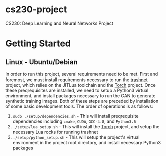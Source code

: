 # cs230-project
CS230: Deep Learning and Neural Networks Project

# Getting Started
## Linux - Ubuntu/Debian
In order to run this project, several requirements need to be met. First and foremost, we must install requirements necessary to run the [trashnet](https://github.com/garythung/trashnet) project, which relies on the JITLua toolchain and the [Torch](http://torch.ch/docs/getting-started.html) project. Once these preqrequisites are installed, we need to setup a Python3 virtual environment, and install packages necessary to run the GAN to generate synthetic training images. Both of these steps are preceded by installation of some basic development tools. The order of operations is as follows:

1. `sudo ./setup/dependencies.sh` - This will install preqrequisite dependencies including `cmake`, `CUDA`, `GCC-4.8`, and `Python3.6`
2. `./setup/lua_setup.sh` - This will install the [Torch](http://torch.ch/docs/getting-started.html) project, and setup the necessary Lua rocks for running trashnet
3. `./setup/python_setup.sh` - This will setup the project's virtual environment in the project root directory, and install necessary Python3 packages
